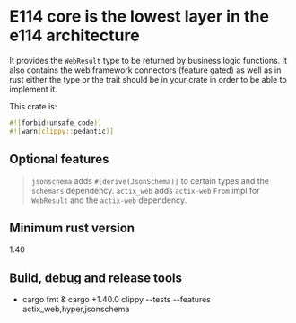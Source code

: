 # E114 core is the lowest layer in the e114 architecture
It provides the `WebResult` type to be returned by business logic functions.
It also contains the web framework connectors (feature gated) as well as in rust either the type or the trait should be in your crate in order to be able to implement it.

This crate is:
```rust
#![forbid(unsafe_code)]
#![warn(clippy::pedantic)]
```

## Optional features
> `jsonschema` adds `#[derive(JsonSchema)]` to certain types and the `schemars` dependency.
> `actix_web` adds `actix-web` `From` impl for `WebResult` and the `actix-web` dependency.

## Minimum rust version
1.40

## Build, debug and release tools
- cargo fmt & cargo +1.40.0 clippy --tests --features actix_web,hyper,jsonschema
